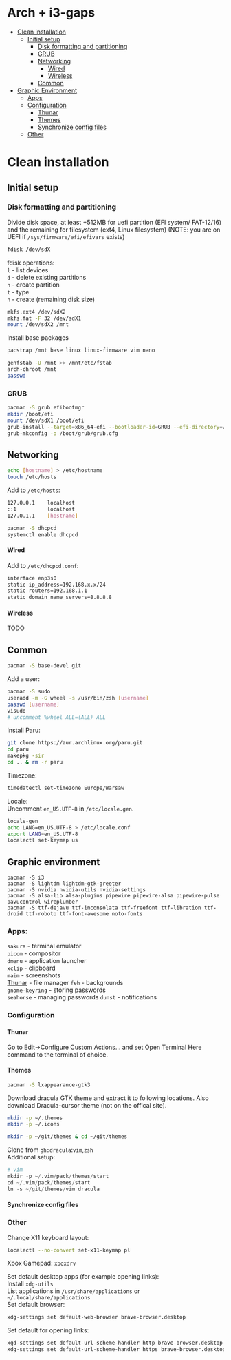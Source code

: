 # Arch + i3-gaps

- [Clean installation](#clean-installation)
  - [Initial setup](#initial-setup)
    - [Disk formatting and partitioning](#disk-formatting-and-partitioning)
    - [GRUB](#grub)
    - [Networking](#networking)
      - [Wired](#wired)
      - [Wireless](#wireless)
    - [Common](#common)
- [Graphic Environment](#graphic-environment)
  - [Apps](#apps)
  - [Configuration](#configuration)
    - [Thunar](#thunar)
    - [Themes](#themes)
    - [Synchronize config files](#synchronize-config-files)
  - [Other](#other)
    
# Clean installation
## Initial setup
### Disk formatting and partitioning

Divide disk space, at least +512MB for uefi partition (EFI system/ FAT-12/16) and the remaining for filesystem (ext4, Linux filesystem)
(NOTE: you are on UEFI if `/sys/firmware/efi/efivars` exists)
```sh
fdisk /dev/sdX
```
fdisk operations:  
`l` - list devices  
`d` - delete existing partitions  
`n` - create partition  
`t` - type  
`n` - create (remaining disk size)  

```sh
mkfs.ext4 /dev/sdX2
mkfs.fat -F 32 /dev/sdX1
mount /dev/sdX2 /mnt
```

Install base packages
```sh
pacstrap /mnt base linux linux-firmware vim nano
```

```sh
genfstab -U /mnt >> /mnt/etc/fstab
arch-chroot /mnt
passwd
```
### GRUB
```sh
pacman -S grub efibootmgr
mkdir /boot/efi
mount /dev/sdX1 /boot/efi
grub-install --target=x86_64-efi --bootloader-id=GRUB --efi-directory=/boot/efi
grub-mkconfig -o /boot/grub/grub.cfg
```

## Networking
```sh
echo [hostname] > /etc/hostname
touch /etc/hosts
```
Add to `/etc/hosts`:
```sh
127.0.0.1    localhost
::1          localhost
127.0.1.1    [hostname]
```
```sh
pacman -S dhcpcd
systemctl enable dhcpcd
```
#### Wired
Add to `/etc/dhcpcd.conf`:
```sh
interface enp3s0
static ip_address=192.168.x.x/24
static routers=192.168.1.1
static domain_name_servers=8.8.8.8
```
#### Wireless
TODO

## Common
```sh
pacman -S base-devel git
```
Add a user:
```sh
pacman -S sudo
useradd -m -G wheel -s /usr/bin/zsh [username]
passwd [username]
visudo
# uncomment %wheel ALL=(ALL) ALL
```
Install Paru:
```sh
git clone https://aur.archlinux.org/paru.git
cd paru
makepkg -sir
cd .. & rm -r paru
```
Timezone:
```sh
timedatectl set-timezone Europe/Warsaw
```
Locale:  
Uncomment `en_US.UTF-8` in `/etc/locale.gen`.
```sh
locale-gen
echo LANG=en_US.UTF-8 > /etc/locale.conf
export LANG=en_US.UTF-8
localectl set-keymap us
```

## Graphic environment
```shs
pacman -S i3
pacman -S lightdm lightdm-gtk-greeter
pacman -S nvidia nvidia-utils nvidia-settings
pacman -S alsa-lib alsa-plugins pipewire pipewire-alsa pipewire-pulse pavucontrol wireplumber
pacman -S ttf-dejavu ttf-inconsolata ttf-freefont ttf-libration ttf-droid ttf-roboto ttf-font-awesome noto-fonts
```

### Apps:
`sakura` - terminal emulator  
`picom` - compositor    
`dmenu` - application launcher  
`xclip` - clipboard  
`maim` - screenshots  
[Thunar](#thunar) - file manager
`feh` - backgrounds  
`gnome-keyring` - storing passwords  
`seahorse` - managing passwords
`dunst` - notifications

### Configuration
#### Thunar
Go to Edit->Configure Custom Actions... and set Open Terminal Here command to the terminal of choice.

#### Themes
```sh
pacman -S lxappearance-gtk3
```
Download dracula GTK theme and extract it to following locations. Also download Dracula-cursor theme (not on the offical site).
```sh
mkdir -p ~/.themes
mkdir -p ~/.icons
```

```sh
mkdir -p ~/git/themes & cd ~/git/themes
```
Clone from `gh:dracula`:`vim`,`zsh`  
Additional setup:
```s
# vim
mkdir -p ~/.vim/pack/themes/start
cd ~/.vim/pack/themes/start
ln -s ~/git/themes/vim dracula
```
#### Synchronize config files


### Other
Change X11 keyboard layout:  
```sh
localectl --no-convert set-x11-keymap pl
```

Xbox Gamepad: `xboxdrv`

Set default desktop apps (for example opening links):  
Install `xdg-utils`   
List applications in `/usr/share/applications` or `~/.local/share/applications`   
Set default browser:  
```sh
xdg-settings set default-web-browser brave-browser.desktop
```
Set default for opening links:
```sh
xgd-settings set default-url-scheme-handler http brave-browser.desktop
xdg-settings set default-url-scheme-handler https brave-browser.desktop
```
